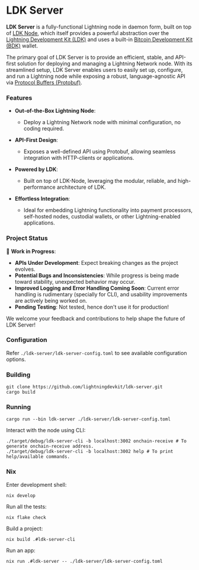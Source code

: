 # LDK Server

**LDK Server** is a fully-functional Lightning node in daemon form, built on top of
[LDK Node](https://github.com/lightningdevkit/ldk-node), which itself provides a powerful abstraction over the
[Lightning Development Kit (LDK)](https://github.com/lightningdevkit/rust-lightning) and uses a built-in
[Bitcoin Development Kit (BDK)](https://bitcoindevkit.org/) wallet.

The primary goal of LDK Server is to provide an efficient, stable, and API-first solution for deploying and managing
a Lightning Network node. With its streamlined setup, LDK Server enables users to easily set up, configure, and run
a Lightning node while exposing a robust, language-agnostic API via [Protocol Buffers (Protobuf)](https://protobuf.dev/).

### Features

- **Out-of-the-Box Lightning Node**:
    - Deploy a Lightning Network node with minimal configuration, no coding required.

- **API-First Design**:
    - Exposes a well-defined API using Protobuf, allowing seamless integration with HTTP-clients or applications.

- **Powered by LDK**:
    - Built on top of LDK-Node, leveraging the modular, reliable, and high-performance architecture of LDK.

- **Effortless Integration**:
    - Ideal for embedding Lightning functionality into payment processors, self-hosted nodes, custodial wallets, or other Lightning-enabled
      applications.

### Project Status

🚧 **Work in Progress**:
- **APIs Under Development**: Expect breaking changes as the project evolves.
- **Potential Bugs and Inconsistencies**: While progress is being made toward stability, unexpected behavior may occur.
- **Improved Logging and Error Handling Coming Soon**: Current error handling is rudimentary (specially for CLI), and usability improvements are actively being worked on.
- **Pending Testing**: Not tested, hence don't use it for production!

We welcome your feedback and contributions to help shape the future of LDK Server!


### Configuration
Refer `./ldk-server/ldk-server-config.toml` to see available configuration options.

### Building
```
git clone https://github.com/lightningdevkit/ldk-server.git
cargo build
```

### Running
```
cargo run --bin ldk-server ./ldk-server/ldk-server-config.toml
```

Interact with the node using CLI:
```
./target/debug/ldk-server-cli -b localhost:3002 onchain-receive # To generate onchain-receive address.
./target/debug/ldk-server-cli -b localhost:3002 help # To print help/available commands.
```

### Nix
Enter development shell:
```
nix develop
```
Run all the tests:
```
nix flake check
```
Build a project:
```
nix build .#ldk-server-cli
```
Run an app:
```
nix run .#ldk-server -- ./ldk-server/ldk-server-config.toml
```
